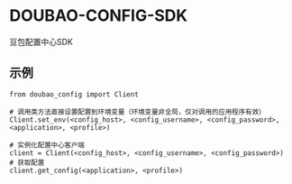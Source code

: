 # DOUBAO-CONFIG-SDK

豆包配置中心SDK

## 示例

```python3
from doubao_config import Client

# 调用类方法直接设置配置到环境变量（环境变量非全局，仅对调用的应用程序有效）
Client.set_env(<config_host>, <config_username>, <config_password>, <application>, <profile>)

# 实例化配置中心客户端
client = Client(<config_host>, <config_username>, <config_password>)
# 获取配置
client.get_config(<application>, <profile>)
```
